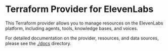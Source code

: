 # Terraform Provider for ElevenLabs

This Terraform provider allows you to manage resources on the ElevenLabs platform, including agents, tools, knowledge bases, and voices.

For detailed documentation on the provider, resources, and data sources, please see the [./docs](./docs) directory.